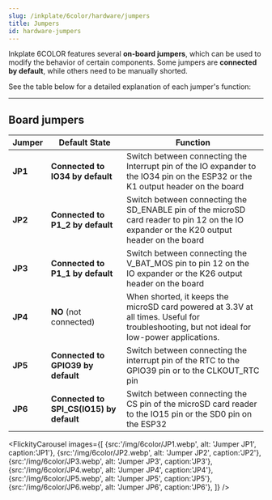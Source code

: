 ```yaml
---
slug: /inkplate/6color/hardware/jumpers
title: Jumpers
id: hardware-jumpers
---
```


Inkplate 6COLOR features several **on-board jumpers**, which can be used to modify the behavior of certain components. Some jumpers are **connected by default**, while others need to be manually shorted.

See the table below for a detailed explanation of each jumper's function:

---

## Board jumpers

| **Jumper** | **Default State** | **Function** |
|---|---|---|
| **JP1** | **Connected to IO34 by default** | Switch between connecting the Interrupt pin of the IO expander to the IO34 pin on the ESP32 or the K1 output header on the board |
| **JP2** | **Connected to P1_2 by default** | Switch between connecting the SD_ENABLE pin of the microSD card reader to pin 12 on the IO expander or the K20 output header on the board |
| **JP3** | **Connected to P1_1 by default** | Switch between connecting the V_BAT_MOS pin to pin 12 on the IO expander or the K26 output header on the board |
| **JP4** | **NO** (not connected) | When shorted, it keeps the microSD card powered at 3.3V at all times. Useful for troubleshooting, but not ideal for low-power applications. |
| **JP5** | **Connected to GPIO39 by default** | Switch between connecting the interrupt pin of the RTC to the GPIO39 pin or to the CLKOUT_RTC pin |
| **JP6** | **Connected to SPI_CS(IO15) by default** | Switch between connecting the CS pin of the microSD card reader to the IO15 pin or the SD0 pin on the ESP32 |

<FlickityCarousel
images={[
  {src:'/img/6color/JP1.webp', alt: 'Jumper JP1', caption:'JP1'},
  {src:'/img/6color/JP2.webp', alt: 'Jumper JP2', caption:'JP2'},
  {src:'/img/6color/JP3.webp', alt: 'Jumper JP3', caption:'JP3'},
  {src:'/img/6color/JP4.webp', alt: 'Jumper JP4', caption:'JP4'},
  {src:'/img/6color/JP5.webp', alt: 'Jumper JP5', caption:'JP5'},
  {src:'/img/6color/JP6.webp', alt: 'Jumper JP6', caption:'JP6'},
]}
/>